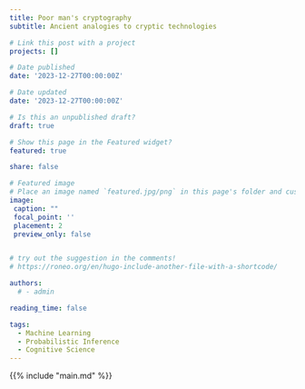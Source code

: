 ```yaml
---
title: Poor man's cryptography
subtitle: Ancient analogies to cryptic technologies

# Link this post with a project
projects: []

# Date published
date: '2023-12-27T00:00:00Z'

# Date updated
date: '2023-12-27T00:00:00Z'

# Is this an unpublished draft?
draft: true

# Show this page in the Featured widget?
featured: true

share: false

# Featured image
# Place an image named `featured.jpg/png` in this page's folder and customize its options here.
image:
 caption: ""
 focal_point: ''
 placement: 2
 preview_only: false


# try out the suggestion in the comments!
# https://roneo.org/en/hugo-include-another-file-with-a-shortcode/

authors:
  # - admin

reading_time: false

tags:
  - Machine Learning
  - Probabilistic Inference
  - Cognitive Science 
---
```



{{% include "main.md" %}}
